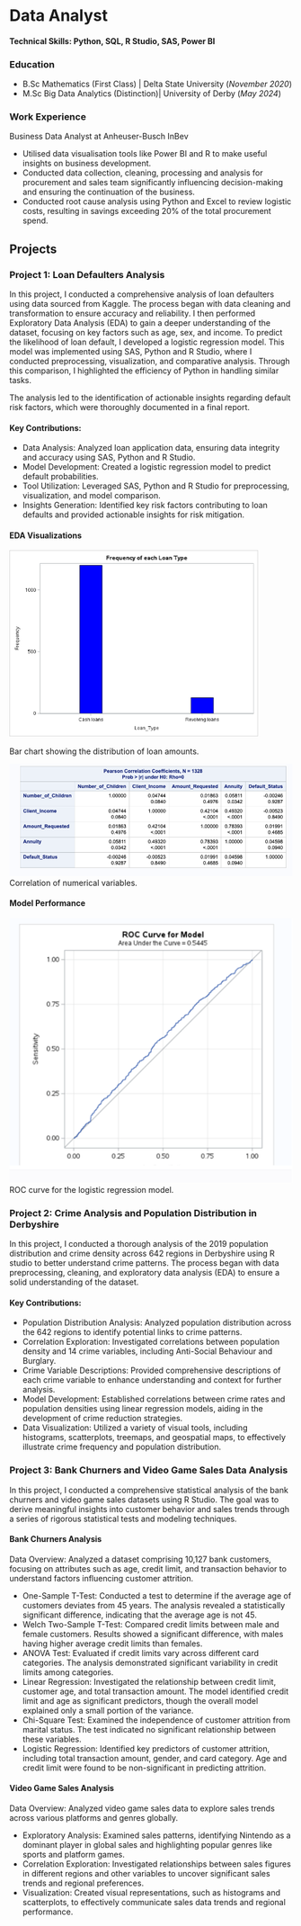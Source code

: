 # Data Analyst

#### Technical Skills: Python, SQL, R Studio, SAS, Power BI 


### Education
- B.Sc Mathematics (First Class) | Delta State University (_November 2020_)
- M.Sc Big Data Analytics (Distinction)| University of Derby (_May 2024_)  

### Work Experience 
Business Data Analyst at Anheuser-Busch InBev
-  Utilised data visualisation tools like Power BI and R to make useful insights on business development.
-  Conducted data collection, cleaning, processing and analysis for procurement and sales team significantly influencing decision-making and ensuring the continuation of the business.
-  Conducted root cause analysis using Python and Excel to review logistic costs, resulting in savings exceeding 20% of the total procurement spend. 

## Projects
### Project 1: Loan Defaulters Analysis

In this project, I conducted a comprehensive analysis of loan defaulters using data sourced from Kaggle. The process began with data cleaning and transformation to ensure accuracy and reliability. I then performed Exploratory Data Analysis (EDA) to gain a deeper understanding of the dataset, focusing on key factors such as age, sex, and income.
To predict the likelihood of loan default, I developed a logistic regression model. This model was implemented using SAS, Python and R Studio, where I conducted preprocessing, visualization, and comparative analysis. Through this comparison, I highlighted the efficiency of Python in handling similar tasks.

The analysis led to the identification of actionable insights regarding default risk factors, which were thoroughly documented in a final report.

#### Key Contributions:

-  Data Analysis: Analyzed loan application data, ensuring data integrity and accuracy using SAS, Python and R Studio.
-  Model Development: Created a logistic regression model to predict default probabilities.
-  Tool Utilization: Leveraged SAS, Python and R Studio for preprocessing, visualization, and model comparison.
-  Insights Generation: Identified key risk factors contributing to loan defaults and provided actionable insights for risk mitigation.
#### EDA Visualizations

![Bar chart of Loan Amounts](assists/Barchart.png)

Bar chart showing the distribution of loan amounts.

![Correlation](assists/Correlation.png)
Correlation of numerical variables.

#### Model Performance

![ROC Curve](assists/ROC.png)
ROC curve for the logistic regression model.

### Project 2: Crime Analysis and Population Distribution in Derbyshire
In this project, I conducted a thorough analysis of the 2019 population distribution and crime density across 642 regions in Derbyshire using R studio to better understand crime patterns. The process began with data preprocessing, cleaning, and exploratory data analysis (EDA) to ensure a solid understanding of the dataset.

#### Key Contributions:

-  Population Distribution Analysis: Analyzed population distribution across the 642 regions to identify potential links to crime patterns.
-  Correlation Exploration: Investigated correlations between population density and 14 crime variables, including Anti-Social Behaviour and Burglary.
-  Crime Variable Descriptions: Provided comprehensive descriptions of each crime variable to enhance understanding and context for further analysis.
-  Model Development: Established correlations between crime rates and population densities using linear regression models, aiding in the development of crime reduction strategies.
-  Data Visualization: Utilized a variety of visual tools, including histograms, scatterplots, treemaps, and geospatial maps, to effectively illustrate crime frequency and population distribution.


### Project 3: Bank Churners and Video Game Sales Data Analysis
In this project, I conducted a comprehensive statistical analysis of the bank churners and video game sales datasets using R Studio. The goal was to derive meaningful insights into customer behavior and sales trends through a series of rigorous statistical tests and modeling techniques.

#### Bank Churners Analysis
Data Overview: Analyzed a dataset comprising 10,127 bank customers, focusing on attributes such as age, credit limit, and transaction behavior to understand factors influencing customer attrition.

-  One-Sample T-Test: Conducted a test to determine if the average age of customers deviates from 45 years. The analysis revealed a statistically significant difference, indicating that the average age is not 45.
-  Welch Two-Sample T-Test: Compared credit limits between male and female customers. Results showed a significant difference, with males having higher average credit limits than females.
-  ANOVA Test: Evaluated if credit limits vary across different card categories. The analysis demonstrated significant variability in credit limits among categories.
-  Linear Regression: Investigated the relationship between credit limit, customer age, and total transaction amount. The model identified credit limit and age as significant predictors, though the overall model explained only a small portion of the variance.
-  Chi-Square Test: Examined the independence of customer attrition from marital status. The test indicated no significant relationship between these variables.
-  Logistic Regression: Identified key predictors of customer attrition, including total transaction amount, gender, and card category. Age and credit limit were found to be non-significant in predicting attrition.

#### Video Game Sales Analysis
Data Overview: Analyzed video game sales data to explore sales trends across various platforms and genres globally.

-  Exploratory Analysis: Examined sales patterns, identifying Nintendo as a dominant player in global sales and highlighting popular genres like sports and platform games.
-  Correlation Exploration: Investigated relationships between sales figures in different regions and other variables to uncover significant sales trends and regional preferences.
-  Visualization: Created visual representations, such as histograms and scatterplots, to effectively communicate sales data trends and regional performance.

